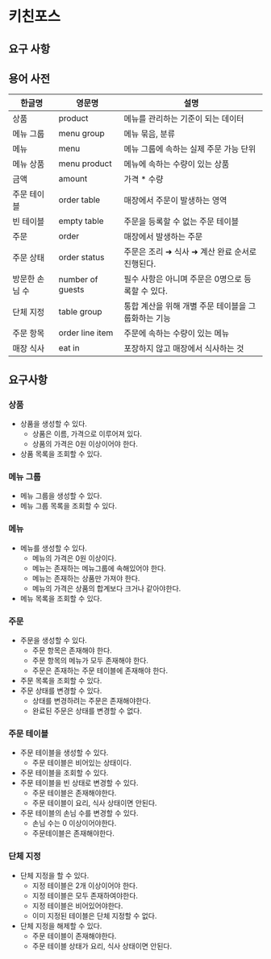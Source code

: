 # 키친포스

## 요구 사항

## 용어 사전

| 한글명 | 영문명 | 설명 |
| --- | --- | --- |
| 상품 | product | 메뉴를 관리하는 기준이 되는 데이터 |
| 메뉴 그룹 | menu group | 메뉴 묶음, 분류 |
| 메뉴 | menu | 메뉴 그룹에 속하는 실제 주문 가능 단위 |
| 메뉴 상품 | menu product | 메뉴에 속하는 수량이 있는 상품 |
| 금액 | amount | 가격 * 수량 |
| 주문 테이블 | order table | 매장에서 주문이 발생하는 영역 |
| 빈 테이블 | empty table | 주문을 등록할 수 없는 주문 테이블 |
| 주문 | order | 매장에서 발생하는 주문 |
| 주문 상태 | order status | 주문은 조리 ➜ 식사 ➜ 계산 완료 순서로 진행된다. |
| 방문한 손님 수 | number of guests | 필수 사항은 아니며 주문은 0명으로 등록할 수 있다. |
| 단체 지정 | table group | 통합 계산을 위해 개별 주문 테이블을 그룹화하는 기능 |
| 주문 항목 | order line item | 주문에 속하는 수량이 있는 메뉴 |
| 매장 식사 | eat in | 포장하지 않고 매장에서 식사하는 것 |

## 요구사항
### 상품
- 상품을 생성할 수 있다.
  - 상품은 이름, 가격으로 이루어져 있다.
  - 상품의 가격은 0원 이상이어야 한다.
- 상품 목록을 조회할 수 있다.

### 메뉴 그룹
- 메뉴 그룹을 생성할 수 있다.
- 메뉴 그룹 목록을 조회할 수 있다.

### 메뉴
- 메뉴를 생성할 수 있다.
  - 메뉴의 가격은 0원 이상이다.
  - 메뉴는 존재하는 메뉴그룹에 속해있어야 한다.
  - 메뉴는 존재하는 상품만 가져야 한다.
  - 메뉴의 가격은 상품의 합계보다 크거나 같아야한다.
- 메뉴 목록을 조회할 수 있다.

### 주문
- 주문을 생성할 수 있다.
  - 주문 항목은 존재해야 한다.
  - 주문 항목의 메뉴가 모두 존재해야 한다.
  - 주문은 존재하는 주문 테이블에 존재해야 한다.
- 주문 목록을 조회할 수 있다.
- 주문 상태를 변경할 수 있다.
  - 상태를 변경하려는 주문은 존재해야한다.
  - 완료된 주문은 상태를 변경할 수 없다.

### 주문 테이블
- 주문 테이블을 생성할 수 있다.
  - 주문 테이블은 비어있는 상태이다.
- 주문 테이블을 조회할 수 있다.
- 주문 테이블을 빈 상태로 변경할 수 있다.
  - 주문 테이블은 존재해야한다.
  - 주문 테이블이 요리, 식사 상태이면 안된다.
- 주문 테이블의 손님 수를 변경할 수 있다.
  - 손님 수는 0 이상이어야한다.
  - 주문테이블은 존재해야한다.

### 단체 지정
- 단체 지정을 할 수 있다.
  - 지정 테이블은 2개 이상이어야 한다.
  - 지정 테이블은 모두 존재하여야한다.
  - 지정 테이블은 비어있어야한다.
  - 이미 지정된 테이블은 단체 지정할 수 없다.
- 단체 지정을 해제할 수 있다.
  - 주문 테이블이 존재해야한다.
  - 주문 테이블 상태가 요리, 식사 상태이면 안된다.
